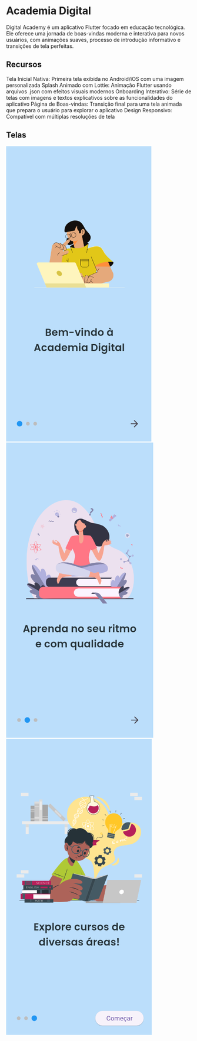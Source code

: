 
# Academia Digital

Digital Academy é um aplicativo Flutter focado em educação tecnológica. Ele oferece uma jornada de boas-vindas moderna e interativa para novos usuários, com animações suaves, processo de introdução informativo e transições de tela perfeitas.

## Recursos

Tela Inicial Nativa: Primeira tela exibida no Android/iOS com uma imagem personalizada
Splash Animado com Lottie: Animação Flutter usando arquivos .json com efeitos visuais modernos
Onboarding Interativo: Série de telas com imagens e textos explicativos sobre as funcionalidades do aplicativo
Página de Boas-vindas: Transição final para uma tela animada que prepara o usuário para explorar o aplicativo
Design Responsivo: Compatível com múltiplas resoluções de tela

## Telas
![Screenshot do app](https://github.com/JuniorSfredo/course-plataform-ui/raw/main/assets/screens/img.png)
![Screenshot do app](https://github.com/JuniorSfredo/course-plataform-ui/raw/main/assets/screens/img_1.png)
![Screenshot do app](https://github.com/JuniorSfredo/course-plataform-ui/raw/main/assets/screens/img_2.png)


